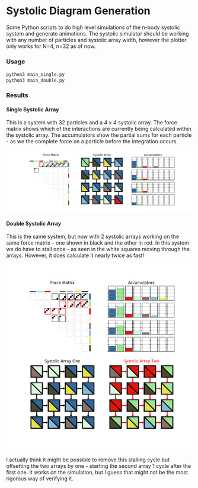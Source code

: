# Systolic Diagram Generation

Some Python scripts to do high level simulations of the n-body systolic system and generate animations. The systolic simulator should be working with any number of particles and systolic array width, however the plotter only works for N=4, n=32 as of now.

### Usage


```
python3 main_single.py
python3 main_double.py
```

### Results

#### Single Systolic Array

This is a system with 32 particles and a 4 x 4 systolic array. The force matrix shows which of the interactions are currently being calculated within the systolic array. The accumulators show the partial sums for each particle - as we the complete force on a particle before the integration occurs.

![](figures/single_systolic.gif)


#### Double Systolic Array

This is the same system, but now with 2 systolic arrays working on the same force matrix - one shown in black and the other in red. In this system we do have to stall once - as seen in the white squares moving through the arrays. However, it does calculate it nearly twice as fast!


![](figures/double_systolic.gif)


I actually think it might be possible to remove this stalling cycle but offsetting the two arrays by one - starting the second array 1 cycle after the first one. It works on the simulation, but I guess that might not be the most rigorous way of verifying it. 
